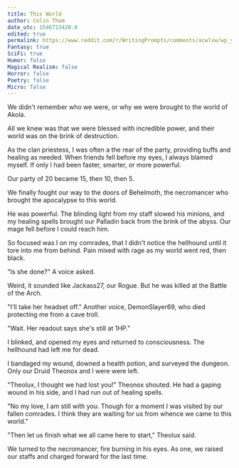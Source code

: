 ```yaml
---
title: This World
author: Colin Thom
date_utc: 1546713420.0
edited: true
permalink: https://www.reddit.com/r/WritingPrompts/comments/acwlvw/wp_you_were_one_of_the_chosen_heroes_tasked_with/
Fantasy: true
SciFi: true
Humor: false
Magical Realism: false
Horror: false
Poetry: false
Micro: false
---
```

We didn't remember who we were, or why we were brought to the world of Akola.

All we knew was that we were blessed with incredible power, and their world was on the brink of destruction.

As the clan priestess, I was often a the rear of the party, providing buffs and healing as needed. When friends fell before my eyes, I always blamed myself. If only I had been faster, smarter, or more powerful.

Our party of 20 became 15, then 10, then 5.

We finally fought our way to the doors of Behelmoth, the necromancer who brought the apocalypse to this world.

He was powerful. The blinding light from my staff slowed his minions, and my healing spells brought our Palladin back from the brink of the abyss. Our mage fell before I could reach him.

So focused was I on my comrades, that I didn't notice the hellhound until it tore into me from behind. Pain mixed with rage as my world went red, then black.

"Is she done?" A voice asked.

Weird, it sounded like Jackass27, our Rogue. But he was killed at the Battle of the Arch.

"I'll take her headset off." Another voice, DemonSlayer69, who died protecting me from a cave troll.

"Wait. Her readout says she's still at 1HP."

I blinked, and opened my eyes and returned to consciousness. The hellhound had left me for dead.

I bandaged my wound, downed a health potion, and surveyed the dungeon. Only our Druid Theonox and I were were left.

"Theolux, I thought we had lost you!" Theonox shouted. He had a gaping wound in his side, and I had run out of healing spells.

"No my love, I am still with you. Though for a moment I was visited by our fallen comrades. I think they are waiting for us from whence we came to this world."

"Then let us finish what we all came here to start," Theolux said.

We turned to the necromancer, fire burning in his eyes. As one, we raised our staffs and charged forward for the last time.
